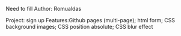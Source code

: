 Need to fill
Author: Romualdas

Project: sign up
Features:Github pages (multi-page); html form; CSS background images; CSS position absolute; CSS blur effect
